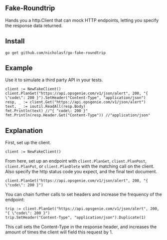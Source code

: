 ## Fake-Roundtrip

Hands you a http.Client that can mock HTTP endpoints, letting you specify the response data returned. 

## Install

`go get github.com/nicholasf/go-fake-roundtrip`

## Example

Use it to simulate a third party API in your tests. 

```golang
client := NewFakeClient()
client.PlanGet("https://api.opsgenie.com/v1/json/alert", 200, "{ \"code\": 200 }").SetHeader("Content-Type", "application/json")
resp, _ := client.Get("https://api.opsgenie.com/v1/json/alert")
text, _ := ioutil.ReadAll(resp.Body)
fmt.Println(text) //"{ "code\: 200 }"
fmt.Println(resp.Header.Get("Content-Type")) //"application/json"
```

## Explanation

First, set up the client.

```golang
client := NewFakeClient()
```

From here, set up an endpoint with `client.PlanGet`, `client.PlanPost`, `client.PlanPut`, or `client.PlanDlete` with the matching call on the client. Also specify the http status code you expect, and the final text document.

```golang
client.PlanGet("https://api.opsgenie.com/v1/json/alert", 200, "{ \"code\": 200 }")
```

You can chain further calls to set headers and increase the frequency of the endpoint:

``` golang
trip := client.PlanGet("https://api.opsgenie.com/v1/json/alert", 200, "{ \"code\": 200 }")
trip.SetHeader("Content-Type", "application/json").Duplicate(1)
```

This call sets the Content-Type in the response header, and increases the amount of times the client will field this request by 1.

